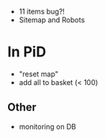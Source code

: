 
- 11 items bug?!
- Sitemap and Robots

In PiD
======

- "reset map"
- add all to basket (< 100)

Other
-----

- monitoring on DB
